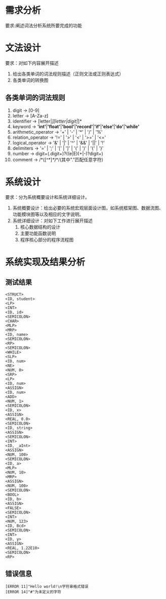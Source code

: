# 需求分析
要求:阐述词法分析系统所要完成的功能
# 文法设计
要求：对如下内容展开描述
1. 给出各类单词的词法规则描述（正则文法或正则表达式）
2. 各类单词的转换图

## 各类单词的词法规则
1. digit -> [0-9]
2. letter -> [A-Za-z]
3. identifier -> [letter|_][letter|digit|_]*
4. keyword -> **'int'**|**'float'**|**'bool'**|**'record'**|**'if'**|**'else'**|**'do'**|**'while'**
5. arithmetic_operator -> '+' | '-' | '*' | '/' | '%' 
6. relation_operator -> '!=' | '>' | '<' | '>=' | '<='
7. logical_operator -> '&' | '|' | '^' | '&&' | '||' | '!'
8. delimiters -> '=' | ';' | '[' | ']' | '(' | ')' | '{' | '}'
9.  number -> digit+(.digit+)?((e|E)(+|-)?digit+)
10. comment -> /\*([^\*]*\*)*\*/(其中"."匹配任意字符)
# 系统设计
要求：分为系统概要设计和系统详细设计。
1. 系统概要设计：给出必要的系统宏观层面设计图，如系统框架图、数据流图、功能模块图等以及相应的文字说明。
2. 系统详细设计：对如下工作进行展开描述
   1. 核心数据结构的设计
   2. 主要功能函数说明
   3. 程序核心部分的程序流程图

# 系统实现及结果分析

## 测试结果
```
<STRUCT>
<ID, student>
<LP>
<INT>
<ID, id>
<SEMICOLON>
<CHAR>
<MLP>
<MRP>
<ID, name>
<SEMICOLON>
<RP>
<SEMICOLON>
<WHILE>
<SLP>
<ID, num>
<NE>
<NUM, 0>
<SRP>
<LP>
<ID, num>
<ASSIGN>
<ID, num>
<ADD>
<NUM, 1>
<SEMICOLON>
<ID, x>
<ASSIGN>
<REAL, 0.0>
<SEMICOLON>
<ID, string>
<ASSIGN>
<SEMICOLON>
<INT>
<ID, _aInt>
<ASSIGN>
<NUM, 100>
<SEMICOLON>
<ID, a>
<MLP>
<NUM, 10>
<MRP>
<ASSIGN>
<NUM, 100>
<SEMICOLON>
<BOOL>
<ID, b>
<ASSIGN>
<FALSE>
<SEMICOLON>
<INT>
<NUM, 123>
<ID, Bcd>
<SEMICOLON>
<INT>
<ID, y>
<ASSIGN>
<REAL, 1.22E10>
<SEMICOLON>
<RP>
```

## 错误信息
```
[ERROR 11]"Hello world!\n字符串格式错误
[ERROR 14]"#"为未定义的字符
```